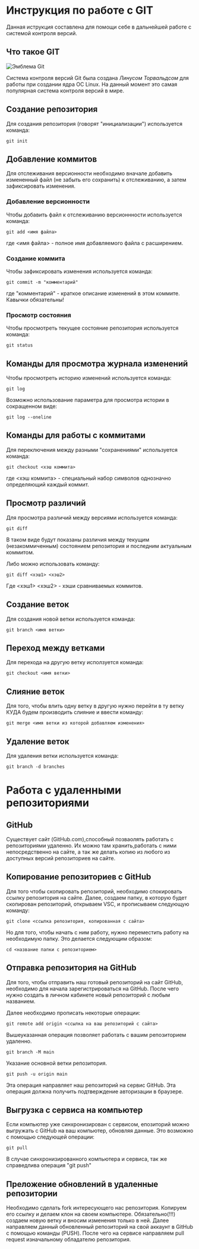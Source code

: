 # **Инструкция по работе с GIT**

Данная иструкция составлена для помощи себе в дальнейшей работе с системой контроля версий.

## Что такое GIT

![Эмблема Git](git.JPG)

Система контроля версий Git была создана *Линусом Торвальдсом* для работы при создании ядра ОС Linux. На данный момент это самая популярная система контроля версий в мире.

## Создание репозитория

Для создания репозитория (говорят "инициализации") используется команда:

    git init

## Добавление коммитов

Для отслеживания версионности необходимо вначале добавить измененный файл (не забыть его сохранить) к отслеживанию, а затем зафиксировать изменения.

### Добавление версионности

Чтобы добавить файл к отслеживанию версионнности используется команда:

    git add <имя файла>

где <имя файла> - полное имя добавляемого файла с расширением.

### Создание коммита

Чтобы зафиксировать изменения используется команда:

    git commit -m "комментарий"

где "комментарий" - краткое описание изменений в этом коммите. Кавычки обязательны!

### Просмотр состояния

Чтобы просмотреть текущее состояние репозитория используется команда:

    git status

## Команды для просмотра журнала изменений

Чтобы просмотреть историю изменений используется команда:

    git log

Возможно использование параметра для просмотра истории в сокращенном виде:

    git log --oneline

## Команды для работы с коммитами

Для переключения между разными "сохранениями" используется команда:

    git checkout <хэш коммита>

где <хэш коммита> - специальный набор символов однозначно определяющий каждый коммит.

## Просмотр различий

Для просмотра различий между версиями используется команда:

    git diff

В таком виде будут показаны различия между текущим (незакоммиченным) состоянием репозитория и последним актуальным коммитом.

Либо можно использовать команду:

    git diff <хэш1> <хэш2>

Где <хэш1> <хэш2> - хэши сравниваемых коммитов.

## Создание веток

Для создания новой ветки используется команда:

    git branch <имя ветки>

## Переход между ветками

Для перехода на другую ветку исползуется команда:

    git checkout <имя ветки>

## Слияние веток

Для того, чтобы влить одну ветку в другую нужно перейти в ту ветку КУДА будем производить слияние и ввести команду:

    git merge <имя ветки из которой добавляем изменения>

## Удаление веток

Для удаления ветки используется команда:
    
    git branch -d branches

# **Работа с удаленными репозиториями**

## GitHub

Существует сайт (GitHub.com),способный позваолять работать с репозиториями удаленно. Их можно там хранить,работать с ними непосредственно на сайте, а так же делать копию из любого из доступных версий репозиториев на сайте.

## Копирование репозиториев с GitHub

Для того чтобы скопировать репозиторий, необходимо спокировать ссылку репозитория на сайте. Далее, создаем папку, в которую будет скопирован репозиторий, открываем VSC, и прописываем следующую команду:

    git clone <ссылка репозитория, копированная с сайта>

Но для того, чтобы начать с ним работу, нужно переместить работу на необходимую папку. Это делается следующим образом:

    cd <название папки с репозиторием>

## Отправка репозитория на GitHub

Для того, чтобы отправить наш готовый репозиторий на сайт GitHub, необходимо для начала зарегистрироваться на GitHub. После чего нужно создать в личном кабинете новый репозиторий с любым названием.

Далее необходимо прописать некоторые операции:

    git remote add origin <ссылка на ваш репозиторий с сайта>

Вышеуказанная операция позволяет работать с вашим репозиторием удаленно.

    git branch -M main

Указание основной ветки репозитория.

    git push -u origin main

Эта операция направляет наш репозиторий на сервис GitHub. Эта операция должна получить подтверждение авторизации в браузере.

## Выгрузка с сервиса на компьютер

Если компьютер уже синхронизирован с сервисом, епозиторий можно выгружать с GitHub на ваш компьютер, обновляя данные. Это возможно с помощью следующей операции:

    git pull

В случае синхронизированного компьютера и сервиса, так же справедлива операция "git push"

## Преложение обновлений в удаленные репозитории

Необходимо сделать fork интересующего нас репозитория. Копируем его ссылку и делаем клон на своем компьютере. Обязательно(!!!)  создаем новую ветку и вносим изменения только в ней. Далее направляем данный обновленный репозиторий на свой аккаунт в GitHub с помощью команды (PUSH). После чего на сервисе направляем pull request изначальному обладателю репозитория.
